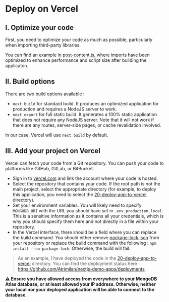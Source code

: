 # Deploy on Vercel

## I. Optimize your code

First, you need to optimize your code as much as possible, particularly when importing third-party libraries.

You can find an example in [post-content.js](components/posts/post-detail/post-content.js), where imports have been optimized to enhance performance and script size after building the applicaton.

## II. Build options

There are two build options available :
* `next build` for standard build. It produces an optimized application for production and requires a NodeJS server to work.
* `next export` for full static build. It generates a 100% static application that does not require any NodeJS server. Note that it will not work if there are any routes, server-side pages, or cache revalidation involved.

In our case, Vercel will use `next build` by default.

## III. Add your project on Vercel

Vercel can fetch your code from a Git repository. You can push your code to platforms like GitHub, GitLab, or BitBucket.

* Sign in to [vercel.com](https://vercel.com/) and link the account where your code is hosted.
* Select the repository that contains your code. If the root path is not the main project, select the appropriate directory (for example, to deploy this application, you need to select the [20-deploy-app-to-vercel](.) directory).
* Set your environment variables. You will likely need to specify `MONGODB_URI` with the URL you should have set in `.env.production.local`. This is a sensitive information as it contains all your credentials, which is why you should specify them here and not directly in a file within your repository.
* In the Vercel interface, there should be a field where you can replace the build command. You should either remove [package-lock.json](package-lock.json) from your repository or replace the build command with the following : `npm install --no-package-lock`. Otherwise, the build will fail.

> As an example, I have deployed the code in the [20-deploy-app-to-vercel](.) directory. You can find the deployment status here : https://github.com/Atrimilan/nextjs-demo-apps/deployments.

**⚠️ Ensure you have allowed access from everywhere to your MongoDB Atlas database, or at least allowed your IP address. Otherwise, neither your local nor your deployed application will be able to connect to the database.**
